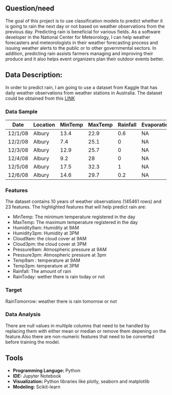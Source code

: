 
## Question/need
The goal of this project is to use classification models to predict whether it is going to rain the next day or not based on weather observations from the previous day. Predicting rain is beneficial for various fields. As a software developer in the National Center for Meteorology, I can help weather forecasters and meteorologists in their weather forecasting process and issuing weather alerts to the public or to other governmental sectors. In addition, predicting rain assists farmers managing and improving their produce and it also helps event organizers plan their outdoor events better.

## Data Description:
In order to predict rain, I am going to use a dataset from Kaggle that has daily weather observations from weather stations in Australia. The dataset could be obtained from this [LINK](https://www.kaggle.com/jsphyg/weather-dataset-rattle-package)
### Data Sample
| Date    | Location | MinTemp | MaxTemp | Rainfall | Evaporation | Sunshine | WindGustDir | WindGustSpeed | WindDir9am | WindDir3pm | WindSpeed9am | WindSpeed3pm | Humidity9am | Humidity3pm | Pressure9am | Pressure3pm | Cloud9am | Cloud3pm | Temp9am | Temp3pm | RainToday | RainTomorrow |
|---------|----------|---------|---------|----------|-------------|----------|-------------|---------------|------------|------------|--------------|--------------|-------------|-------------|-------------|-------------|----------|----------|---------|---------|-----------|--------------|
| 12/1/08 | Albury   | 13.4    | 22.9    | 0.6      | NA          | NA       | W           | 44            | W          | WNW        | 20           | 24           | 71          | 22          | 1007.7      | 1007.1      | 8        | NA       | 16.9    | 21.8    | No        | No           |
| 12/2/08 | Albury   | 7.4     | 25.1    | 0        | NA          | NA       | WNW         | 44            | NNW        | WSW        | 4            | 22           | 44          | 25          | 1010.6      | 1007.8      | NA       | NA       | 17.2    | 24.3    | No        | No           |
| 12/3/08 | Albury   | 12.9    | 25.7    | 0        | NA          | NA       | WSW         | 46            | W          | WSW        | 19           | 26           | 38          | 30          | 1007.6      | 1008.7      | NA       | 2        | 21      | 23.2    | No        | No           |
| 12/4/08 | Albury   | 9.2     | 28      | 0        | NA          | NA       | NE          | 24            | SE         | E          | 11           | 9            | 45          | 16          | 1017.6      | 1012.8      | NA       | NA       | 18.1    | 26.5    | No        | No           |
| 12/5/08 | Albury   | 17.5    | 32.3    | 1        | NA          | NA       | W           | 41            | ENE        | NW         | 7            | 20           | 82          | 33          | 1010.8      | 1006        | 7        | 8        | 17.8    | 29.7    | No        | No           |
| 12/6/08 | Albury   | 14.6    | 29.7    | 0.2      | NA          | NA       | WNW         | 56            | W          | W          | 19           | 24           | 55          | 23          | 1009.2      | 1005.4      | NA       | NA       | 20.6    | 28.9    | No        | No           |# Final
### Features
The dataset contains 10 years of weather observations (145461 rows) and 23 features. The highlighted features that will help predict rain are:
- MinTemp: The minimum temperature registered in the day 
- MaxTemp: The maximum temperature registered in the day
- Humidity9am: Humidity at 9AM
- Humidity3pm: Humidity at 3PM
- Cloud9am: the cloud cover at 9AM
- Cloud3pm: the cloud cover at 3PM
- Pressure9am: Atmospheric pressure at 9AM
- Pressure3pm: Atmospheric pressure at 3pm
- Temp9am : temperature at 9AM
- Temp3pm: temperature at 3PM
- Rainfall: The amount of rain 
- RainToday: wether there is rain today or not
 ### Target 
RainTomorrow: weather there is rain tomorrow or not
### Data Analysis 
There are null values in multiple columns that need to be handled by replacing them with either mean or median or remove them depening on the feature.Also there are non-numeric features that need to be converted before training the model.

## Tools
- **Programming Languge:** Python
- **IDE:** Jupyter Notebook
- **Visualization:** Python libraries like plotly, seaborn and matplotlib
- **Modeling:** Scikit-learn 


